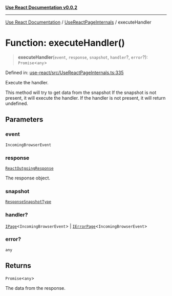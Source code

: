 [**Use React Documentation v0.0.2**](../../README.md)

***

[Use React Documentation](../../modules.md) / [UseReactPageInternals](../README.md) / executeHandler

# Function: executeHandler()

> **executeHandler**(`event`, `response`, `snapshot`, `handler`?, `error`?): `Promise`\<`any`\>

Defined in: [use-react/src/UseReactPageInternals.ts:335](https://github.com/stonemjs/use-react/blob/0635de04acc6b3a5c28dcf07d1e12a39a8b5e0b9/src/UseReactPageInternals.ts#L335)

Execute the handler.

This method will try to get data from the snapshot
If the snapshot is not present, it will execute the handler.
If the handler is not present, it will return undefined.

## Parameters

### event

`IncomingBrowserEvent`

### response

[`ReactOutgoingResponse`](../../declarations/type-aliases/ReactOutgoingResponse.md)

The response object.

### snapshot

[`ResponseSnapshotType`](../../declarations/interfaces/ResponseSnapshotType.md)

### handler?

[`IPage`](../../declarations/interfaces/IPage.md)\<`IncomingBrowserEvent`\> | [`IErrorPage`](../../declarations/interfaces/IErrorPage.md)\<`IncomingBrowserEvent`\>

### error?

`any`

## Returns

`Promise`\<`any`\>

The data from the response.
